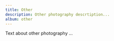 ```yaml
---
title: Other
description: Other photography descrtiption...
album: other
---
```


Text about other photography ...